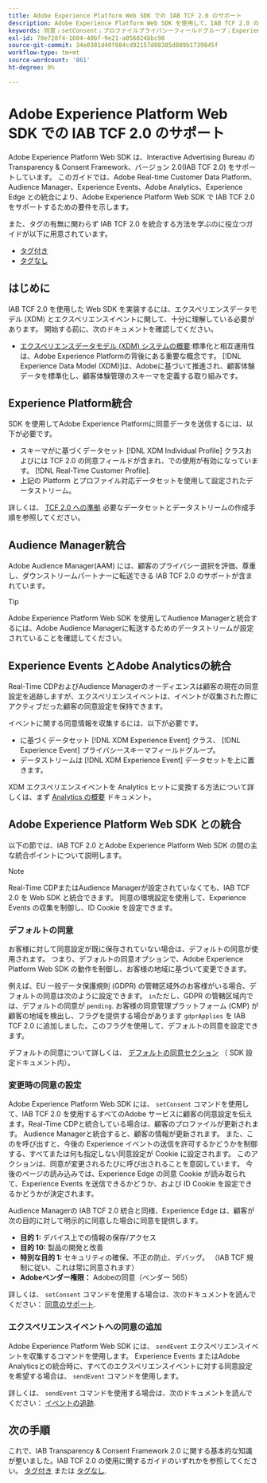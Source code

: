 ```yaml
---
title: Adobe Experience Platform Web SDK での IAB TCF 2.0 のサポート
description: Adobe Experience Platform Web SDK を使用して、IAB TCF 2.0 の同意設定をサポートする方法について説明します。
keywords: 同意；setConsent；プロファイルプライバシーフィールドグループ；Experience Event プライバシーフィールドグループ；プライバシーフィールドグループ；IAB TCF 2.0;Real-Time CDP;
exl-id: 78e728f4-1604-40bf-9e21-a056024bbc98
source-git-commit: 34e0381d40f884cd92157d08385d889b1739845f
workflow-type: tm+mt
source-wordcount: '861'
ht-degree: 0%

---
```


# Adobe Experience Platform Web SDK での IAB TCF 2.0 のサポート

Adobe Experience Platform Web SDK は、Interactive Advertising Bureau の Transparency &amp; Consent Framework、バージョン 2.0(IAB TCF 2.0) をサポートしています。 このガイドでは、Adobe Real-time Customer Data Platform、Audience Manager、Experience Events、Adobe Analytics、Experience Edge との統合により、Adobe Experience Platform Web SDK で IAB TCF 2.0 をサポートするための要件を示します。

また、タグの有無に関わらず IAB TCF 2.0 を統合する方法を学ぶのに役立つガイドが以下に用意されています。

- [タグ付き](./with-launch.md)
- [タグなし](./without-launch.md)

## はじめに

IAB TCF 2.0 を使用した Web SDK を実装するには、エクスペリエンスデータモデル (XDM) とエクスペリエンスイベントに関して、十分に理解している必要があります。 開始する前に、次のドキュメントを確認してください。

- [エクスペリエンスデータモデル (XDM) システムの概要](../../../xdm/home.md):標準化と相互運用性は、Adobe Experience Platformの背後にある重要な概念です。 [!DNL Experience Data Model (XDM)]は、Adobeに基づいて推進され、顧客体験データを標準化し、顧客体験管理のスキーマを定義する取り組みです。

## Experience Platform統合

SDK を使用してAdobe Experience Platformに同意データを送信するには、以下が必要です。

- スキーマがに基づくデータセット [!DNL XDM Individual Profile] クラスおよびには TCF 2.0 の同意フィールドが含まれ、での使用が有効になっています。 [!DNL Real-Time Customer Profile].
- 上記の Platform とプロファイル対応データセットを使用して設定されたデータストリーム。

詳しくは、 [TCF 2.0 への準拠](../../../landing/governance-privacy-security/consent/iab/overview.md) 必要なデータセットとデータストリームの作成手順を参照してください。

## Audience Manager統合

Adobe Audience Manager(AAM) には、顧客のプライバシー選択を評価、尊重し、ダウンストリームパートナーに転送できる IAB TCF 2.0 のサポートが含まれています。 <!--For more information, read the documentation on [Sending Data to Audience Manager](../audience-manager/audience-manager-overview.md).-->

>[!TIP]
>
>Adobe Experience Platform Web SDK を使用してAudience Managerと統合するには、Adobe Audience Managerに転送するためのデータストリームが設定されていることを確認してください。

## Experience Events とAdobe Analyticsの統合

Real-Time CDPおよびAudience Managerのオーディエンスは顧客の現在の同意設定を追跡しますが、エクスペリエンスイベントは、イベントが収集された際にアクティブだった顧客の同意設定を保持できます。

イベントに関する同意情報を収集するには、以下が必要です。

- に基づくデータセット [!DNL XDM Experience Event] クラス、 [!DNL Experience Event] プライバシースキーマフィールドグループ。
- データストリームは [!DNL XDM Experience Event] データセットを上に置きます。

XDM エクスペリエンスイベントを Analytics ヒットに変換する方法について詳しくは、まず [Analytics の概要](../../data-collection/adobe-analytics/analytics-overview.md) ドキュメント。

## Adobe Experience Platform Web SDK との統合

以下の節では、IAB TCF 2.0 とAdobe Experience Platform Web SDK の間の主な統合ポイントについて説明します。

>[!NOTE]
>
>Real-Time CDPまたはAudience Managerが設定されていなくても、IAB TCF 2.0 を Web SDK と統合できます。 同意の環境設定を使用して、Experience Events の収集を制御し、ID Cookie を設定できます。

### デフォルトの同意

お客様に対して同意設定が既に保存されていない場合は、デフォルトの同意が使用されます。 つまり、デフォルトの同意オプションで、Adobe Experience Platform Web SDK の動作を制御し、お客様の地域に基づいて変更できます。

例えば、EU 一般データ保護規則 (GDPR) の管轄区域外のお客様がいる場合、デフォルトの同意は次のように設定できます。 `in`ただし、GDPR の管轄区域内では、デフォルトの同意が `pending`. お客様の同意管理プラットフォーム (CMP) が顧客の地域を検出し、フラグを提供する場合があります `gdprApplies` を IAB TCF 2.0 に追加しました。このフラグを使用して、デフォルトの同意を設定できます。

デフォルトの同意について詳しくは、 [デフォルトの同意セクション](../../fundamentals/configuring-the-sdk.md#default-consent) （ SDK 設定ドキュメント内）。

### 変更時の同意の設定

Adobe Experience Platform Web SDK には、 `setConsent` コマンドを使用して、IAB TCF 2.0 を使用するすべてのAdobe サービスに顧客の同意設定を伝えます。Real-Time CDPと統合している場合は、顧客のプロファイルが更新されます。 Audience Managerと統合すると、顧客の情報が更新されます。 また、このを呼び出すと、今後の Experience イベントの送信を許可するかどうかを制御する、すべてまたは何も指定しない同意設定が Cookie に設定されます。 このアクションは、同意が変更されるたびに呼び出されることを意図しています。 今後のページの読み込みでは、Experience Edge の同意 Cookie が読み取られて、Experience Events を送信できるかどうか、および ID Cookie を設定できるかどうかが決定されます。

Audience Managerの IAB TCF 2.0 統合と同様、Experience Edge は、顧客が次の目的に対して明示的に同意した場合に同意を提供します。

- **目的 1:** デバイス上での情報の保存/アクセス
- **目的 10:** 製品の開発と改善
- **特別な目的 1:** セキュリティの確保、不正の防止、デバッグ。 （IAB TCF 規制に従い、これは常に同意されます）
- **Adobeベンダー権限：** Adobeの同意（ベンダー 565）

詳しくは、 `setConsent` コマンドを使用する場合は、次のドキュメントを読んでください： [同意のサポート](../../consent/supporting-consent.md).

### エクスペリエンスイベントへの同意の追加

Adobe Experience Platform Web SDK には、 `sendEvent` エクスペリエンスイベントを収集するコマンドを使用します。 Experience Events またはAdobe Analyticsとの統合時に、すべてのエクスペリエンスイベントに対する同意設定を希望する場合は、 `sendEvent` コマンドを使用します。

詳しくは、 `sendEvent` コマンドを使用する場合は、次のドキュメントを読んでください： [イベントの追跡](../../fundamentals/tracking-events.md).

## 次の手順

これで、IAB Transparency &amp; Consent Framework 2.0 に関する基本的な知識が整いました。IAB TCF 2.0 の使用に関するガイドのいずれかを参照してください。 [タグ付き](./with-launch.md) または [タグなし](./without-launch.md).
